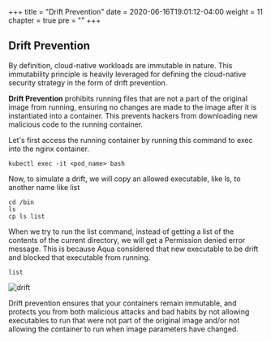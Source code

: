 +++
title = "Drift Prevention"
date = 2020-06-16T19:01:12-04:00
weight = 11
chapter = true
pre = "<b></b>"
+++

## Drift Prevention
By definition, cloud-native workloads are immutable in nature. This immutability principle is heavily leveraged for defining the cloud-native security strategy in the form of drift prevention.

**Drift Prevention** prohibits running files that are not a part of the original image from running, ensuring no changes are made to the image after it is instantiated into a container. This prevents hackers from downloading new malicious code to the running container. 

Let's first access the running container by running this command to exec into the nginx container.
```shell
kubectl exec -it <pod_name> bash
```

Now, to simulate a drift, we will copy an allowed executable, like ls, to another name like list
```shell
cd /bin
ls
cp ls list
```

When we try to run the list command, instead of getting a list of the contents of the current directory, we will get a Permission denied error message. This is because Aqua considered that new executable to be drift and blocked that executable from running.
```shell
list
```

![drift](/images/runtime_security/drift.png)

Drift prevention ensures that your containers remain immutable, and protects you from both malicious attacks and bad habits by not allowing executables to run that were not part of the original image and/or not allowing the container to run when image parameters have changed.

